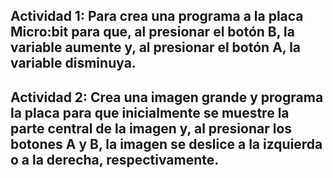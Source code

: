 ## Actividad 1: Para crea una programa a la placa Micro:bit para que, al presionar el botón B, la variable aumente y, al presionar el botón A, la variable disminuya.



## Actividad 2: Crea una imagen grande y programa la placa para que inicialmente se muestre la parte central de la imagen y, al presionar los botones A y B, la imagen se deslice a la izquierda o a la derecha, respectivamente.

